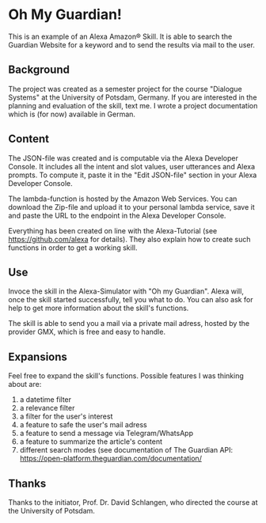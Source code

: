 # Oh My Guardian!
This is an example of an Alexa Amazon® Skill. It is able to search the Guardian Website for a keyword and to send the results via mail to the user. 

## Background

The project was created as a semester project for the course "Dialogue Systems" at the University of Potsdam, Germany. If you 
are interested in the planning and evaluation of the skill, text me. I wrote a project documentation which is (for now) 
available in German.

## Content

The JSON-file was created and is computable via the Alexa Developer Console. It includes all the intent and slot values, user 
utterances and Alexa prompts. To compute it, paste it in the "Edit JSON-file" section in your Alexa Developer Console.

The lambda-function is hosted by the Amazon Web Services. You can download the Zip-file and upload it to your personal lambda 
service, save it and paste the URL to the endpoint in the Alexa Developer Console. 

Everything has been created on line with the Alexa-Tutorial (see https://github.com/alexa for details). They also explain how 
to create such functions in order to get a working skill.

## Use

Invoce the skill in the Alexa-Simulator with "Oh my Guardian". Alexa will, once the skill started successfully, tell you 
what to do. You can also ask for help to get more information about the skill's functions. 

The skill is able to send you a mail via a private mail adress, hosted by the provider GMX, which is free and easy to handle.

## Expansions

Feel free to expand the skill's functions. Possible features I was thinking about are:

1. a datetime filter
2. a relevance filter
3. a filter for the user's interest
4. a feature to safe the user's mail adress
5. a feature to send a message via Telegram/WhatsApp
6. a feature to summarize the article's content
7. different search modes (see documentation of The Guardian API: https://open-platform.theguardian.com/documentation/

## Thanks

Thanks to the initiator, Prof. Dr. David Schlangen, who directed the course at the University of Potsdam.

